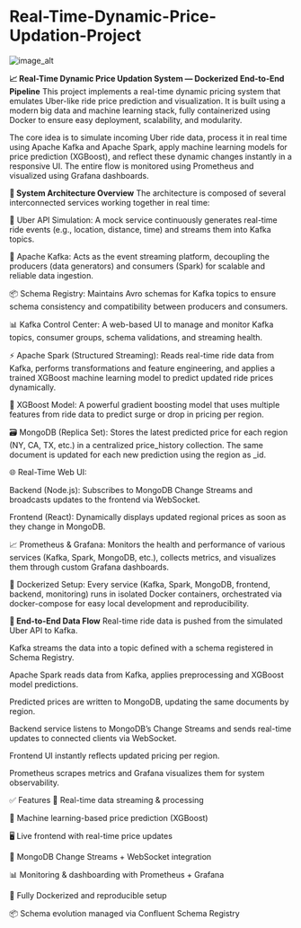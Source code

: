 # Real-Time-Dynamic-Price-Updation-Project

![image_alt](https://github.com/aviral-dot/real-time-dynamic-price-updation-project/blob/main/real-time-dynamic-price.drawio.png?raw=true)




**📈 Real-Time Dynamic Price Updation System — Dockerized End-to-End Pipeline**
This project implements a real-time dynamic pricing system that emulates Uber-like ride price prediction and visualization. It is built using a modern big data and machine learning stack, fully containerized using Docker to ensure easy deployment, scalability, and modularity.

The core idea is to simulate incoming Uber ride data, process it in real time using Apache Kafka and Apache Spark, apply machine learning models for price prediction (XGBoost), and reflect these dynamic changes instantly in a responsive UI. The entire flow is monitored using Prometheus and visualized using Grafana dashboards.




**🧩 System Architecture Overview**
The architecture is composed of several interconnected services working together in real time:

🚖 Uber API Simulation: A mock service continuously generates real-time ride events (e.g., location, distance, time) and streams them into Kafka topics.

🧵 Apache Kafka: Acts as the event streaming platform, decoupling the producers (data generators) and consumers (Spark) for scalable and reliable data ingestion.

📦 Schema Registry: Maintains Avro schemas for Kafka topics to ensure schema consistency and compatibility between producers and consumers.

📊 Kafka Control Center: A web-based UI to manage and monitor Kafka topics, consumer groups, schema validations, and streaming health.

⚡ Apache Spark (Structured Streaming): Reads real-time ride data from Kafka, performs transformations and feature engineering, and applies a trained XGBoost machine learning model to predict updated ride prices dynamically.

🤖 XGBoost Model: A powerful gradient boosting model that uses multiple features from ride data to predict surge or drop in pricing per region.

🗃️ MongoDB (Replica Set): Stores the latest predicted price for each region (NY, CA, TX, etc.) in a centralized price_history collection. The same document is updated for each new prediction using the region as _id.

🌐 Real-Time Web UI:

Backend (Node.js): Subscribes to MongoDB Change Streams and broadcasts updates to the frontend via WebSocket.

Frontend (React): Dynamically displays updated regional prices as soon as they change in MongoDB.

📈 Prometheus & Grafana: Monitors the health and performance of various services (Kafka, Spark, MongoDB, etc.), collects metrics, and visualizes them through custom Grafana dashboards.

🐳 Dockerized Setup: Every service (Kafka, Spark, MongoDB, frontend, backend, monitoring) runs in isolated Docker containers, orchestrated via docker-compose for easy local development and reproducibility.



**🔄 End-to-End Data Flow**
Real-time ride data is pushed from the simulated Uber API to Kafka.

Kafka streams the data into a topic defined with a schema registered in Schema Registry.

Apache Spark reads data from Kafka, applies preprocessing and XGBoost model predictions.

Predicted prices are written to MongoDB, updating the same documents by region.

Backend service listens to MongoDB’s Change Streams and sends real-time updates to connected clients via WebSocket.

Frontend UI instantly reflects updated pricing per region.

Prometheus scrapes metrics and Grafana visualizes them for system observability.

✅ Features
🚀 Real-time data streaming & processing

🧠 Machine learning-based price prediction (XGBoost)

🖥️ Live frontend with real-time price updates

📡 MongoDB Change Streams + WebSocket integration

📊 Monitoring & dashboarding with Prometheus + Grafana

🐳 Fully Dockerized and reproducible setup

📦 Schema evolution managed via Confluent Schema Registry


































